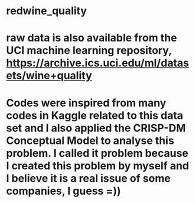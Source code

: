 # redwine_quality
# raw data is also available from the UCI machine learning repository, https://archive.ics.uci.edu/ml/datasets/wine+quality
# Codes were inspired from many codes in Kaggle related to this data set and I also applied the CRISP-DM Conceptual Model to analyse this problem. I called it problem because I created this problem by myself and I believe it is a real issue of some companies, I guess =)) 
